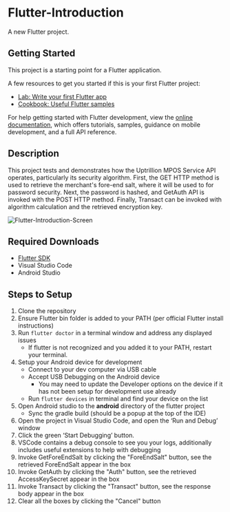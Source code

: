 # Flutter-Introduction

A new Flutter project.

## Getting Started

This project is a starting point for a Flutter application.

A few resources to get you started if this is your first Flutter project:

- [Lab: Write your first Flutter app](https://docs.flutter.dev/get-started/codelab)
- [Cookbook: Useful Flutter samples](https://docs.flutter.dev/cookbook)

For help getting started with Flutter development, view the
[online documentation](https://docs.flutter.dev/), which offers tutorials,
samples, guidance on mobile development, and a full API reference.

## Description

This project tests and demonstrates how the Uptrillion MPOS Service API operates, particularly its security algorithm. First, the GET HTTP method is used to retrieve the merchant's fore-end salt, where it will be used to for password security. Next, the password is hashed, and GetAuth API is invoked with the POST HTTP method. Finally, Transact can be invoked with algorithm calculation and the retrieved encryption key.

![Flutter-Introduction-Screen](https://github.com/user-attachments/assets/e7766c07-ed87-4ab9-9e78-1acd718fab27)

## Required Downloads

- [Flutter SDK](https://docs.flutter.dev/get-started/install)
- Visual Studio Code
- Android Studio

## Steps to Setup

1. Clone the repository
2. Ensure Flutter bin folder is added to your PATH (per official Flutter install instructions)
3. Run `flutter doctor` in a terminal window and address any displayed issues
    - If flutter is not recognized and you added it to your PATH, restart your terminal.
4. Setup your Android device for development
    - Connect to your dev computer via USB cable
    - Accept USB Debugging on the Android device
        - You may need to update the Developer options on the device if it has not been setup for development use already
    - Run `flutter devices` in terminal and find your device on the list
5. Open Android studio to the **android** directory of the flutter project
    - Sync the gradle build (should be a popup at the top of the IDE)
6. Open the project in Visual Studio Code, and open the ‘Run and Debug’ window
7. Click the green ‘Start Debugging’ button. 
8. VSCode contains a debug console to see you your logs, additionally includes useful extensions to help with debugging
9. Invoke GetForeEndSalt by clicking the "ForeEndSalt" button, see the retrieved ForeEndSalt appear in the box
10. Invoke GetAuth by clicking the "Auth" button, see the retrieved AccessKeySecret appear in the box
11. Invoke Transact by clicking the "Transact" button, see the response body appear in the box
12. Clear all the boxes by clicking the "Cancel" button

